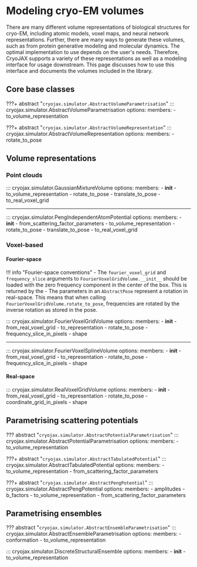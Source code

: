 # Modeling cryo-EM volumes

There are many different volume representations of biological structures for cryo-EM, including atomic models, voxel maps, and neural network representations. Further, there are many ways to generate these volumes, such as from protein generative modeling and molecular dynamics. The optimal implementation to use depends on the user's needs. Therefore, CryoJAX supports a variety of these representations as well as a modeling interface for usage downstream. This page discusses how to use this interface and documents the volumes included in the library.

## Core base classes

???+ abstract "`cryojax.simulator.AbstractVolumeParametrisation`"
    ::: cryojax.simulator.AbstractVolumeParametrisation
        options:
            members:
                - to_volume_representation


???+ abstract "`cryojax.simulator.AbstractVolumeRepresentation`"
    ::: cryojax.simulator.AbstractVolumeRepresentation
        options:
            members:
                - rotate_to_pose

## Volume representations

### Point clouds

::: cryojax.simulator.GaussianMixtureVolume
    options:
        members:
            - __init__
            - to_volume_representation
            - rotate_to_pose
            - translate_to_pose
            - to_real_voxel_grid

---

::: cryojax.simulator.PengIndependentAtomPotential
    options:
        members:
            - __init__
            - from_scattering_factor_parameters
            - to_volume_representation
            - rotate_to_pose
            - translate_to_pose
            - to_real_voxel_grid

### Voxel-based

#### Fourier-space

!!! info "Fourier-space conventions"
    - The `fourier_voxel_grid` and `frequency_slice` arguments to
    `FourierVoxelGridVolume.__init__` should be loaded with the zero frequency
    component in the center of the box. This is returned by the
    - The parameters in an `AbstractPose` represent a rotation in real-space. This means that when calling `FourierVoxelGridVolume.rotate_to_pose`,
    frequencies are rotated by the inverse rotation as stored in the pose.

::: cryojax.simulator.FourierVoxelGridVolume
        options:
            members:
                - __init__
                - from_real_voxel_grid
                - to_representation
                - rotate_to_pose
                - frequency_slice_in_pixels
                - shape

---

::: cryojax.simulator.FourierVoxelSplineVolume
        options:
            members:
                - __init__
                - from_real_voxel_grid
                - to_representation
                - rotate_to_pose
                - frequency_slice_in_pixels
                - shape


#### Real-space


::: cryojax.simulator.RealVoxelGridVolume
        options:
            members:
                - __init__
                - from_real_voxel_grid
                - to_representation
                - rotate_to_pose
                - coordinate_grid_in_pixels
                - shape


## Parametrising scattering potentials

??? abstract "`cryojax.simulator.AbstractPotentialParametrisation`"
    ::: cryojax.simulator.AbstractPotentialParametrisation
        options:
            members:
                - to_volume_representation

???+ abstract "`cryojax.simulator.AbstractTabulatedPotential`"
    ::: cryojax.simulator.AbstractTabulatedPotential
        options:
            members:
                - to_volume_representation
                - from_scattering_factor_parameters


???+ abstract "`cryojax.simulator.AbstractPengPotential`"
    ::: cryojax.simulator.AbstractPengPotential
        options:
            members:
                - amplitudes
                - b_factors
                - to_volume_representation
                - from_scattering_factor_parameters


## Parametrising ensembles

??? abstract "`cryojax.simulator.AbstractEnsembleParametrisation`"
    ::: cryojax.simulator.AbstractEnsembleParametrisation
        options:
            members:
                - conformation
                - to_volume_representation

::: cryojax.simulator.DiscreteStructuralEnsemble
        options:
            members:
                - __init__
                - to_volume_representation
